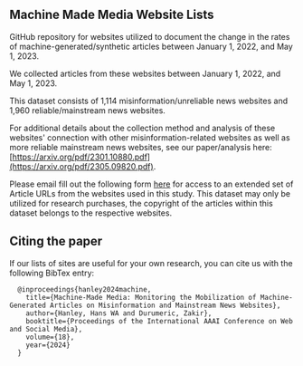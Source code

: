 

## Machine Made Media Website Lists
GitHub repository for websites utilized to document the change in the rates of machine-generated/synthetic articles between January 1, 2022, and May 1, 2023.

We collected articles from these websites between January 1, 2022, and May 1, 2023. 

This dataset consists of 1,114 misinformation/unreliable news websites and 1,960 reliable/mainstream news websites. 

For additional details about the collection method and analysis of these websites' connection with other misinformation-related websites as well as more reliable mainstream news websites, see our paper/analysis here: [https://arxiv.org/pdf/2301.10880.pdf](https://arxiv.org/pdf/2305.09820.pdf). 

Please email fill out the following form [here](https://forms.gle/TCDKFCMRyoA8SErRA]) for access to an extended set of Article URLs from the websites used in this study. This dataset may only be utilized for research purchases, the copyright of the articles within this dataset belongs to the respective websites. 

## Citing the paper
If our lists of sites are useful for your own research, you can cite us with the following BibTex entry:
```
  @inproceedings{hanley2024machine,
    title={Machine-Made Media: Monitoring the Mobilization of Machine-Generated Articles on Misinformation and Mainstream News Websites},
    author={Hanley, Hans WA and Durumeric, Zakir},
    booktitle={Proceedings of the International AAAI Conference on Web and Social Media},
    volume={18},
    year={2024}
  }
```
